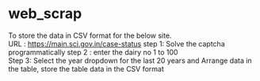 # web_scrap
To store the data in CSV format for the below site.  
URL : https://main.sci.gov.in/case-status
step 1: Solve the captcha programmatically 
step 2 : enter the dairy no 1 to 100   
Step 3: Select the year dropdown for the last 20 years
 and Arrange data in  the table, store the table data in the CSV format
